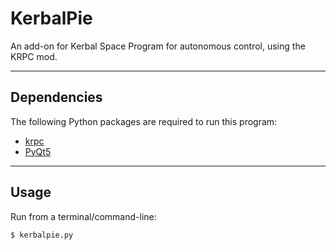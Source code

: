 # KerbalPie
An add-on for Kerbal Space Program for autonomous control, using the KRPC mod.

---------------------

## Dependencies

The following Python packages are required to run this program:

- [krpc](https://krpc.github.io/krpc/python/client.html#installing-the-library)
- [PyQt5](https://www.riverbankcomputing.com/software/pyqt/download5)

---------------------

## Usage

Run from a terminal/command-line:

    $ kerbalpie.py
